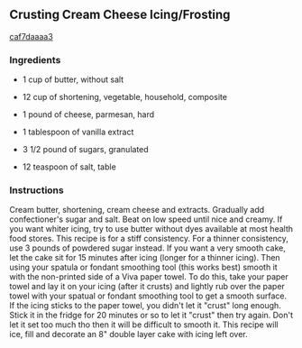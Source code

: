 ## Crusting Cream Cheese Icing/Frosting

[caf7daaaa3](http://www.food.com/recipe/crusting-cream-cheese-icing-frosting-297863)

### Ingredients

 - 1 cup of butter, without salt

 - 12 cup of shortening, vegetable, household, composite

 - 1 pound of cheese, parmesan, hard

 - 1 tablespoon of vanilla extract

 - 3 1/2 pound of sugars, granulated

 - 12 teaspoon of salt, table

### Instructions

Cream butter, shortening, cream cheese and extracts. Gradually add confectioner's sugar and salt. Beat on low speed until nice and creamy. If you want whiter icing, try to use butter without dyes available at most health food stores. This recipe is for a stiff consistency. For a thinner consistency, use 3 pounds of powdered sugar instead. If you want a very smooth cake, let the cake sit for 15 minutes after icing (longer for a thinner icing). Then using your spatula or fondant smoothing tool (this works best) smooth it with the non-printed side of a Viva paper towel. To do this, take your paper towel and lay it on your icing (after it crusts) and lightly rub over the paper towel with your spatual or fondant smoothing tool to get a smooth surface. If the icing sticks to the paper towel, you didn't let it "crust" long enough. Stick it in the fridge for 20 minutes or so to let it "crust" then try again. Don't let it set too much tho then it will be difficult to smooth it. This recipe will ice, fill and decorate an 8" double layer cake with icing left over.